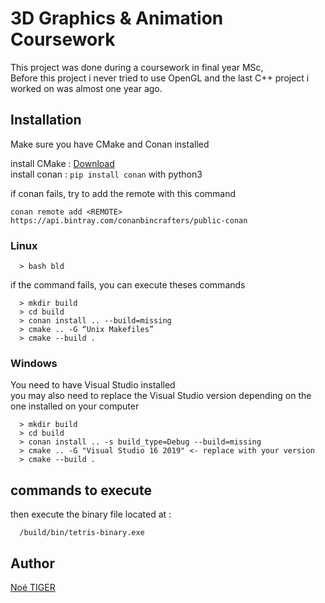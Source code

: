 # 3D Graphics & Animation Coursework

This project was done during a coursework in final year MSc,  
Before this project i never tried to use OpenGL and the last C++ project i worked on was almost one year ago.

## Installation
Make sure you have CMake and Conan installed

install CMake : [Download](https://cmake.org/install/)  
install conan : `pip install conan` with python3

if conan fails, try to add the remote with this command
```
conan remote add <REMOTE> https://api.bintray.com/conanbincrafters/public-conan

```

### Linux
```
  > bash bld
```
if the command fails, you can execute theses commands
```
  > mkdir build
  > cd build
  > conan install .. --build=missing
  > cmake .. -G “Unix Makefiles”
  > cmake --build .
```

### Windows
You need to have Visual Studio installed  
you may also need to replace the Visual Studio version depending on the one installed on your computer
```
  > mkdir build
  > cd build
  > conan install .. -s build_type=Debug --build=missing
  > cmake .. -G "Visual Studio 16 2019" <- replace with your version
  > cmake --build .
```

## commands to execute

then execute the binary file located at :
```
  /build/bin/tetris-binary.exe
```

## Author

[Noé TIGER](noe.tiger192@gmail.com)
